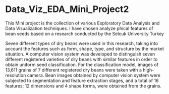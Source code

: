 # Data_Viz_EDA_Mini_Project2
This Mini project is the collection of various Exploratory Data Analysis and Data Visualization techniques.
I have chosen analyze phical features of bean seeds based on a research conducted by the Selcuk University Turkey

Seven different types of dry beans were used in this research, taking into account the features such as form, shape, type, and structure by the market situation.
A computer vision system was developed to distinguish seven different registered varieties of dry beans with similar features in order to obtain uniform seed classification. 
For the classification model, images of 13,611 grains of 7 different registered dry beans were taken with a high-resolution camera. 
Bean images obtained by computer vision system were subjected to segmentation and feature extraction stages, and a total of 16 features; 12 dimensions and 4 shape forms, were obtained from the grains.


